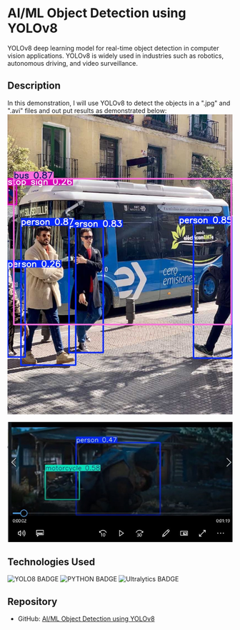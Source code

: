 # AI/ML Object Detection using YOLOv8
YOLOv8 deep learning model for real-time object detection in computer vision applications. YOLOv8 is widely used in industries such as robotics, autonomous driving, and video surveillance.

## Description
In this demonstration, I will use YOLOv8 to detect the objects in a ".jpg" and ".avi" files and out put results as demonstrated below:
![JPEG File Results](examples/example_results_1.jpg)

![AVI File Results](examples/example_results_2.JPG)


## Technologies Used
![YOLO8 BADGE](https://img.shields.io/badge/Yolo8-blue)
![PYTHON BADGE](https://img.shields.io/badge/Python-green)
![Ultralytics BADGE](https://img.shields.io/badge/ultralytics-blue)

## Repository
- GitHub: [AI/ML Object Detection using YOLOv8](https://github.com/MegAgainDev/ai-mlaas-object-detection-YOLOv8/)
